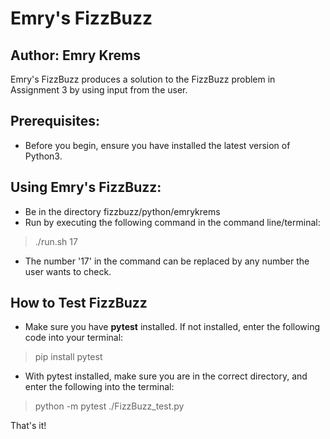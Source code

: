 Emry's FizzBuzz
============
Author: Emry Krems
------------------

Emry's FizzBuzz produces a solution to the FizzBuzz problem in Assignment 3 by using input from the user.

Prerequisites:
---------------
 - Before you begin, ensure you have installed the latest version of Python3.

Using Emry's FizzBuzz:
----------------

- Be in the directory fizzbuzz/python/emrykrems
- Run by executing the following command in the command line/terminal:
>./run.sh 17

 - The number '17' in the command can be replaced by any number the user wants to check.

How to Test FizzBuzz
--------------------
- Make sure you have **pytest** installed. If not installed, enter the following code into your terminal:
> pip install pytest
- With pytest installed, make sure you are in the correct directory, and enter the following into the terminal:
> python -m pytest ./FizzBuzz\_test.py

That's it!
